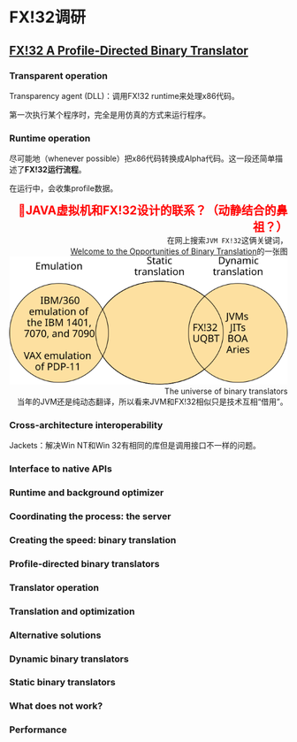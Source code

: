 # FX!32调研

## [FX!32 A Profile-Directed Binary Translator](../../../Essays/BT/Alpha/1998.fx32.chernoff.micro.pdf)

### Transparent operation

Transparency agent (DLL)：调用FX!32 runtime来处理x86代码。

第一次执行某个程序时，完全是用仿真的方式来运行程序。

### Runtime operation

尽可能地（whenever possible）把x86代码转换成Alpha代码。这一段还简单描述了**FX!32运行流程**。

在运行中，会收集profile数据。

<div style="text-align:right">
    <span style="color:red;font-weight:bold;font-size:1.5em">🤔JAVA虚拟机和FX!32设计的联系？（动静结合的鼻祖？）</span><br/>
    在网上搜索<code>JVM FX!32</code>这俩关键词，<br/>
    <a href="https://ieeexplore.ieee.org/stamp/stamp.jsp?tp=&arnumber=825694">Welcome to the Opportunities of Binary Translation</a>的一张图<br/>
    <img src="./pictures/theUniverseOfBinaryTranslators.svg"><br/>
	The universe of binary translators<br/>
    当年的JVM还是纯动态翻译，所以看来JVM和FX!32相似只是技术互相“借用”。
</div>

### Cross-architecture interoperability

Jackets：解决Win NT和Win 32有相同的库但是调用接口不一样的问题。

### Interface to native APIs

### Runtime and background optimizer

### Coordinating the process: the server

### Creating the speed: binary translation

### Profile-directed binary translators

### Translator operation

### Translation and optimization

### Alternative solutions

### Dynamic binary translators

### Static binary translators

### What does not work?

### Performance

